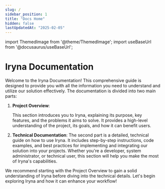 ```yaml
---
slug: /
sidebar_position: 1
title: "Docs Home"
hidden: false
lastUpdatedAt: "2025-02-05"
---
```



import ThemedImage from '@theme/ThemedImage';
import useBaseUrl from '@docusaurus/useBaseUrl';

# Iryna Documentation

Welcome to the Iryna Documentation! This comprehensive guide is designed to provide you with all the information you need to understand and utilize our solution effectively. The documentation is divided into two main parts:

1. **Project Overview**: 

   This section introduces you to Iryna, explaining its purpose, key features, and the problems it aims to solve. It provides a high-level understanding of the project, its goals, and how it can benefit users.


2. **Technical Documentation**:
   The second part is a detailed, technical guide on how to use Iryna. It includes step-by-step instructions, code examples, and best practices for implementing and integrating our solution into your projects. Whether you're a developer, system administrator, or technical user, this section will help you make the most of Iryna's capabilities.


We recommend starting with the Project Overview to gain a solid understanding of Iryna before diving into the technical details. Let's begin exploring Iryna and how it can enhance your workflow!


<!-- <center>
<ThemedImage
    alt="Solution"
    sources={{
        light: useBaseUrl('/img/5.png'),
        dark: useBaseUrl('/img/6.png'),
    }}
    style={{width: 600}}
    />
</center> -->
